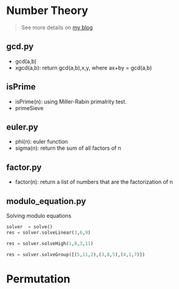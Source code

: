 # Number Theory
>See more details on [my blog](https://mbinary.xyz/number-theory.html)

## gcd.py
- gcd(a,b)
- xgcd(a,b): return  gcd(a,b),x,y,   where ax+by = gcd(a,b)

## isPrime
- isPrime(n): using Miller-Rabin primalrity test.
- primeSieve

## euler.py
- phi(n):   euler function
- sigma(n): return the sum of all factors of n

## factor.py
- factor(n):   return a list of numbers that are the factorization of n

## modulo_equation.py
Solving modulo equations

```python
solver  = solve()
res = solver.solveLinear(3,6,9)

res = solver.solveHigh(1,8,3,11)

res = solver.solveGroup([(5,11,2),(3,8,5),(4,1,7)])
```

# Permutation

